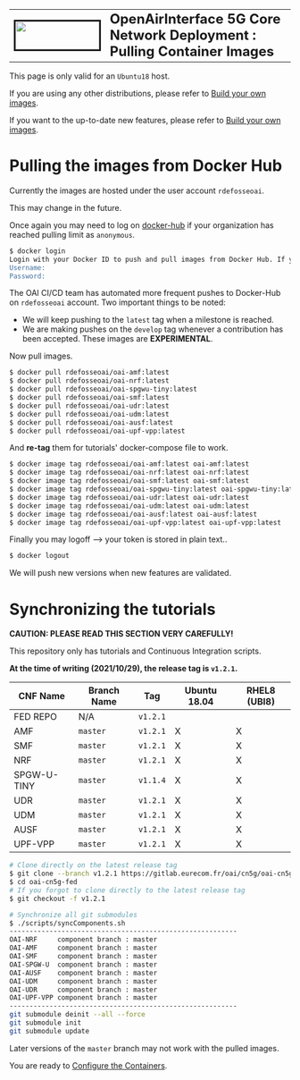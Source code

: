 <table style="border-collapse: collapse; border: none;">
  <tr style="border-collapse: collapse; border: none;">
    <td style="border-collapse: collapse; border: none;">
      <a href="http://www.openairinterface.org/">
         <img src="./images/oai_final_logo.png" alt="" border=3 height=50 width=150>
         </img>
      </a>
    </td>
    <td style="border-collapse: collapse; border: none; vertical-align: center;">
      <b><font size = "5">OpenAirInterface 5G Core Network Deployment : Pulling Container Images</font></b>
    </td>
  </tr>
</table>

This page is only valid for an `Ubuntu18` host.

If you are using any other distributions, please refer to [Build your own images](./BUILD_IMAGES.md).

If you want to the up-to-date new features, please refer to [Build your own images](./BUILD_IMAGES.md).

# Pulling the images from Docker Hub #

Currently the images are hosted under the user account `rdefosseoai`.

This may change in the future.

Once again you may need to log on [docker-hub](https://hub.docker.com/) if your organization has reached pulling limit as `anonymous`.

```bash
$ docker login
Login with your Docker ID to push and pull images from Docker Hub. If you don't have a Docker ID, head over to https://hub.docker.com to create one.
Username:
Password:
```

The OAI CI/CD team has automated more frequent pushes to Docker-Hub on `rdefosseoai` account. Two important things to be noted:
  - We will keep pushing to the `latest` tag when a milestone is reached.
  - We are making pushes on the `develop` tag whenever a contribution has been accepted. These images are **EXPERIMENTAL**.

Now pull images.

```bash
$ docker pull rdefosseoai/oai-amf:latest
$ docker pull rdefosseoai/oai-nrf:latest
$ docker pull rdefosseoai/oai-spgwu-tiny:latest
$ docker pull rdefosseoai/oai-smf:latest
$ docker pull rdefosseoai/oai-udr:latest
$ docker pull rdefosseoai/oai-udm:latest
$ docker pull rdefosseoai/oai-ausf:latest
$ docker pull rdefosseoai/oai-upf-vpp:latest
```

And **re-tag** them for tutorials' docker-compose file to work.

```bash
$ docker image tag rdefosseoai/oai-amf:latest oai-amf:latest
$ docker image tag rdefosseoai/oai-nrf:latest oai-nrf:latest
$ docker image tag rdefosseoai/oai-smf:latest oai-smf:latest
$ docker image tag rdefosseoai/oai-spgwu-tiny:latest oai-spgwu-tiny:latest
$ docker image tag rdefosseoai/oai-udr:latest oai-udr:latest
$ docker image tag rdefosseoai/oai-udm:latest oai-udm:latest
$ docker image tag rdefosseoai/oai-ausf:latest oai-ausf:latest
$ docker image tag rdefosseoai/oai-upf-vpp:latest oai-upf-vpp:latest
```

Finally you may logoff --> your token is stored in plain text..

```bash
$ docker logout
```

We will push new versions when new features are validated.

# Synchronizing the tutorials #

**CAUTION: PLEASE READ THIS SECTION VERY CAREFULLY!**

This repository only has tutorials and Continuous Integration scripts.

**At the time of writing (2021/10/29), the release tag is `v1.2.1`.**

| CNF Name    | Branch Name | Tag      | Ubuntu 18.04 | RHEL8 (UBI8)    |
| ----------- | ----------- | -------- | ------------ | ----------------|
| FED REPO    | N/A         | `v1.2.1` |              |                 |
| AMF         | `master`    | `v1.2.1` | X            | X               |
| SMF         | `master`    | `v1.2.1` | X            | X               |
| NRF         | `master`    | `v1.2.1` | X            | X               |
| SPGW-U-TINY | `master`    | `v1.1.4` | X            | X               |
| UDR         | `master`    | `v1.2.1` | X            | X               |
| UDM         | `master`    | `v1.2.1` | X            | X               |
| AUSF        | `master`    | `v1.2.1` | X            | X               |
| UPF-VPP     | `master`    | `v1.2.1` | X            | X               |

```bash
# Clone directly on the latest release tag
$ git clone --branch v1.2.1 https://gitlab.eurecom.fr/oai/cn5g/oai-cn5g-fed.git
$ cd oai-cn5g-fed
# If you forgot to clone directly to the latest release tag
$ git checkout -f v1.2.1

# Synchronize all git submodules
$ ./scripts/syncComponents.sh 
---------------------------------------------------------
OAI-NRF     component branch : master
OAI-AMF     component branch : master
OAI-SMF     component branch : master
OAI-SPGW-U  component branch : master
OAI-AUSF    component branch : master
OAI-UDM     component branch : master
OAI-UDR     component branch : master
OAI-UPF-VPP component branch : master
---------------------------------------------------------
git submodule deinit --all --force
git submodule init
git submodule update
```

Later versions of the `master` branch may not work with the pulled images.

You are ready to [Configure the Containers](./CONFIGURE_CONTAINERS.md).
